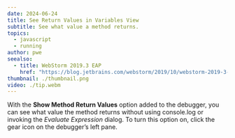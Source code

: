 ```yaml
---
date: 2024-06-24
title: See Return Values in Variables View
subtitle: See what value a method returns.
topics:
  - javascript
  - running
author: pwe
seealso:
  - title: WebStorm 2019.3 EAP
    href: "https://blog.jetbrains.com/webstorm/2019/10/webstorm-2019-3-eap-4/"
thumbnail: ./thumbnail.png
video: ./tip.webm
---
```


With the **Show Method Return Values** option added to the debugger, you can see what value the method returns without using console.log or invoking the _Evaluate Expression_ dialog. To turn this option on, click the gear icon on the debugger’s left pane.
